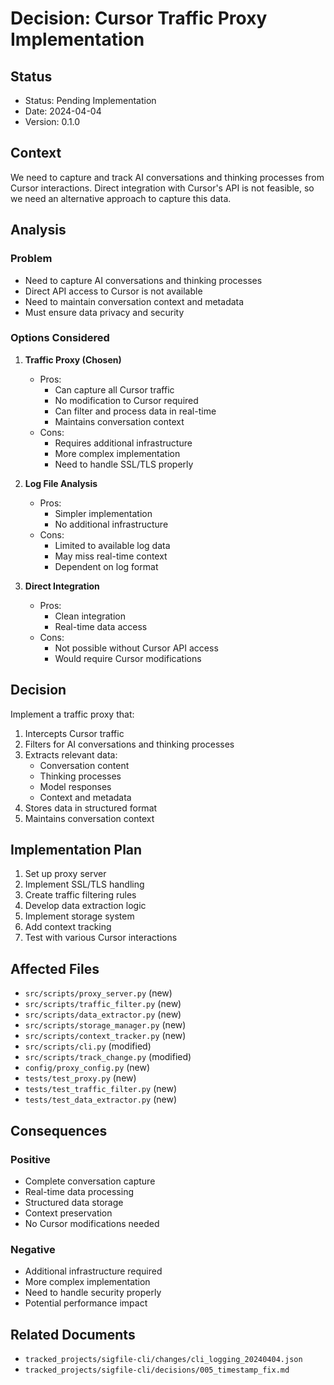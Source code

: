 # Decision: Cursor Traffic Proxy Implementation

## Status
- Status: Pending Implementation
- Date: 2024-04-04
- Version: 0.1.0

## Context
We need to capture and track AI conversations and thinking processes from Cursor interactions. Direct integration with Cursor's API is not feasible, so we need an alternative approach to capture this data.

## Analysis
### Problem
- Need to capture AI conversations and thinking processes
- Direct API access to Cursor is not available
- Need to maintain conversation context and metadata
- Must ensure data privacy and security

### Options Considered
1. **Traffic Proxy (Chosen)**
   - Pros:
     - Can capture all Cursor traffic
     - No modification to Cursor required
     - Can filter and process data in real-time
     - Maintains conversation context
   - Cons:
     - Requires additional infrastructure
     - More complex implementation
     - Need to handle SSL/TLS properly

2. **Log File Analysis**
   - Pros:
     - Simpler implementation
     - No additional infrastructure
   - Cons:
     - Limited to available log data
     - May miss real-time context
     - Dependent on log format

3. **Direct Integration**
   - Pros:
     - Clean integration
     - Real-time data access
   - Cons:
     - Not possible without Cursor API access
     - Would require Cursor modifications

## Decision
Implement a traffic proxy that:
1. Intercepts Cursor traffic
2. Filters for AI conversations and thinking processes
3. Extracts relevant data:
   - Conversation content
   - Thinking processes
   - Model responses
   - Context and metadata
4. Stores data in structured format
5. Maintains conversation context

## Implementation Plan
1. Set up proxy server
2. Implement SSL/TLS handling
3. Create traffic filtering rules
4. Develop data extraction logic
5. Implement storage system
6. Add context tracking
7. Test with various Cursor interactions

## Affected Files
- `src/scripts/proxy_server.py` (new)
- `src/scripts/traffic_filter.py` (new)
- `src/scripts/data_extractor.py` (new)
- `src/scripts/storage_manager.py` (new)
- `src/scripts/context_tracker.py` (new)
- `src/scripts/cli.py` (modified)
- `src/scripts/track_change.py` (modified)
- `config/proxy_config.py` (new)
- `tests/test_proxy.py` (new)
- `tests/test_traffic_filter.py` (new)
- `tests/test_data_extractor.py` (new)

## Consequences
### Positive
- Complete conversation capture
- Real-time data processing
- Structured data storage
- Context preservation
- No Cursor modifications needed

### Negative
- Additional infrastructure required
- More complex implementation
- Need to handle security properly
- Potential performance impact

## Related Documents
- `tracked_projects/sigfile-cli/changes/cli_logging_20240404.json`
- `tracked_projects/sigfile-cli/decisions/005_timestamp_fix.md` 
